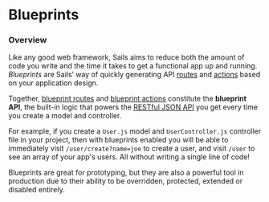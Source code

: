 # Blueprints

### Overview

Like any good web framework, Sails aims to reduce both the amount of code you write and the time it takes to get a functional app up and running.  _Blueprints_ are Sails&rsquo; way of quickly generating API [routes](http://sailsjs.org/documentation/concepts/routes) and [actions](http://sailsjs.org/documentation/concepts/controllers#?actions) based on your application design.

Together, [blueprint routes](http://next.sailsjs.org/documentation/concepts/blueprints/blueprint-routes) and [blueprint actions](http://next.sailsjs.org/documentation/concepts/blueprints/blueprint-actions) constitute the **blueprint API**, the built-in logic that powers the [RESTful JSON API](http://en.wikipedia.org/wiki/Representational_state_transfer) you get every time you create a model and controller.

For example, if you create a `User.js` model and `UserController.js` controller file in your project, then with blueprints enabled you will be able to immediately visit `/user/create?name=joe` to create a user, and visit `/user` to see an array of your app's users.  All without writing a single line of code!

Blueprints are great for prototyping, but they are also a powerful tool in production due to their ability to be overridden, protected, extended or disabled entirely.

<docmeta name="displayName" value="Blueprints">
